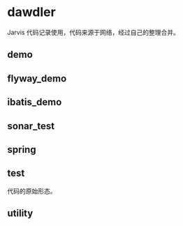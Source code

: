 # dawdler
Jarvis 代码记录使用，代码来源于网络，经过自己的整理合并。
## demo

## flyway_demo

## ibatis_demo

## sonar_test

## spring

## test
代码的原始形态。

## utility 
